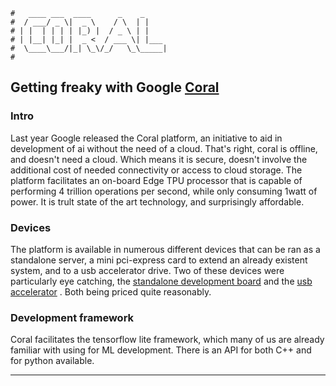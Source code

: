 ```text
#   ____ ___  ____      _    _
#  / ___/ _ \|  _ \    / \  | |
# | |  | | | | |_) |  / _ \ | |
# | |__| |_| |  _ <  / ___ \| |___
#  \____\___/|_| \_\/_/   \_\_____|
#
```

## Getting freaky with Google [Coral](https://www.coral.ai)

### Intro

Last year Google released the Coral platform, an initiative to aid in development of ai without the need of a cloud. That's
right, coral is offline, and doesn't need a cloud. Which means it is secure, doesn't involve the additional
cost of needed connectivity or access to cloud storage. The platform facilitates an on-board Edge TPU
processor that is capable of performing 4 trillion operations per second, while only consuming 1watt of power.
It is trult state of the art technology, and surprisingly affordable.

### Devices

The platform is available in numerous different devices that can be ran as a standalone server, a mini pci-express card to extend
an already existent system, and to a usb accelerator drive. Two of these devices were particularly eye catching, the [standalone
development board](https://pi3g.com/products/machine-learning/google-coral/coral-dev-board-4gb/) and the [usb accelerator](https://www.coral.ai/products/accelerator/)
. Both being priced quite reasonably.

### Development framework

Coral facilitates the tensorflow lite framework, which many of us are already familiar with using for ML
development. There is an API for both C++ and for python available.

-----
